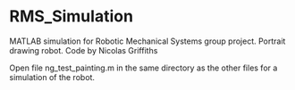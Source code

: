 # RMS_Simulation
MATLAB simulation for Robotic Mechanical Systems group project. Portrait drawing robot.
Code by Nicolas Griffiths

Open file ng_test_painting.m in the same directory as the other files for a simulation of the robot.
